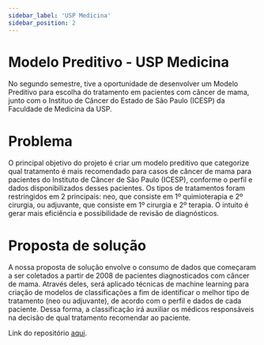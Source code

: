 ```yaml
---
sidebar_label: 'USP Medicina'
sidebar_position: 2
---
```

# Modelo Preditivo - USP Medicina 

No segundo semestre, tive a oportunidade de desenvolver um Modelo Preditivo para escolha do tratamento em pacientes com câncer de mama, junto com o Instituo de Câncer do Estado de São Paulo (ICESP) da Faculdade de Medicina da USP. 

# Problema

O principal objetivo do projeto é criar um modelo preditivo que categorize qual tratamento é mais recomendado para casos de câncer de mama para pacientes do Instituto de Câncer de São Paulo (ICESP), conforme o perfil e dados disponibilizados desses pacientes. Os tipos de tratamentos foram restringidos em 2 principais: neo, que consiste em 1º quimioterapia e 2º cirurgia, ou adjuvante, que consiste em 1º cirurgia e 2º terapia. O intuito é gerar mais eficiência e possibilidade de revisão de diagnósticos.

# Proposta de solução

A nossa proposta de solução envolve o consumo de dados que começaram a ser coletados a partir de 2008 de pacientes diagnosticados com câncer de mama. Através deles, será aplicado técnicas de machine learning para criação de modelos de classificações a fim de identificar o melhor tipo de tratamento (neo ou adjuvante), de acordo com o perfil e dados de cada paciente. Dessa forma, a classificação irá auxiliar os médicos responsáveis na decisão de qual tratamento recomendar ao paciente.

Link do repositório [aqui](https://github.com/2023M3T5-inteli/grupo6).